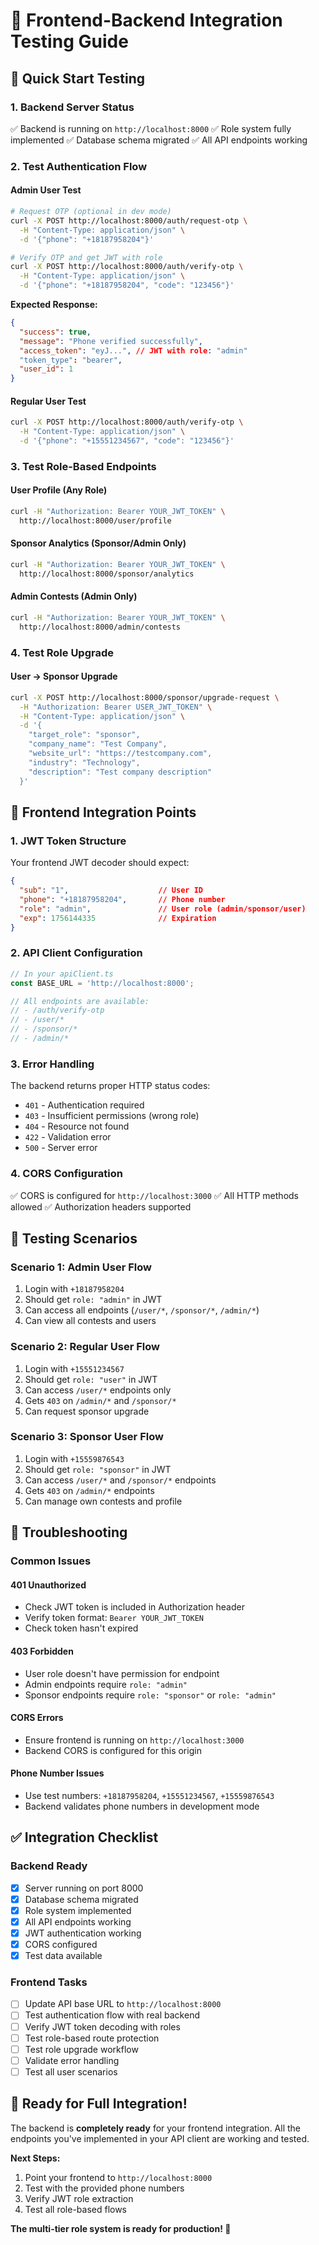 # 🔗 Frontend-Backend Integration Testing Guide

## 🚀 **Quick Start Testing**

### **1. Backend Server Status**
✅ Backend is running on `http://localhost:8000`
✅ Role system fully implemented
✅ Database schema migrated
✅ All API endpoints working

### **2. Test Authentication Flow**

#### **Admin User Test**
```bash
# Request OTP (optional in dev mode)
curl -X POST http://localhost:8000/auth/request-otp \
  -H "Content-Type: application/json" \
  -d '{"phone": "+18187958204"}'

# Verify OTP and get JWT with role
curl -X POST http://localhost:8000/auth/verify-otp \
  -H "Content-Type: application/json" \
  -d '{"phone": "+18187958204", "code": "123456"}'
```

**Expected Response:**
```json
{
  "success": true,
  "message": "Phone verified successfully",
  "access_token": "eyJ...", // JWT with role: "admin"
  "token_type": "bearer",
  "user_id": 1
}
```

#### **Regular User Test**
```bash
curl -X POST http://localhost:8000/auth/verify-otp \
  -H "Content-Type: application/json" \
  -d '{"phone": "+15551234567", "code": "123456"}'
```

### **3. Test Role-Based Endpoints**

#### **User Profile (Any Role)**
```bash
curl -H "Authorization: Bearer YOUR_JWT_TOKEN" \
  http://localhost:8000/user/profile
```

#### **Sponsor Analytics (Sponsor/Admin Only)**
```bash
curl -H "Authorization: Bearer YOUR_JWT_TOKEN" \
  http://localhost:8000/sponsor/analytics
```

#### **Admin Contests (Admin Only)**
```bash
curl -H "Authorization: Bearer YOUR_JWT_TOKEN" \
  http://localhost:8000/admin/contests
```

### **4. Test Role Upgrade**

#### **User → Sponsor Upgrade**
```bash
curl -X POST http://localhost:8000/sponsor/upgrade-request \
  -H "Authorization: Bearer USER_JWT_TOKEN" \
  -H "Content-Type: application/json" \
  -d '{
    "target_role": "sponsor",
    "company_name": "Test Company",
    "website_url": "https://testcompany.com",
    "industry": "Technology",
    "description": "Test company description"
  }'
```

## 🎯 **Frontend Integration Points**

### **1. JWT Token Structure**
Your frontend JWT decoder should expect:
```json
{
  "sub": "1",                    // User ID
  "phone": "+18187958204",       // Phone number
  "role": "admin",               // User role (admin/sponsor/user)
  "exp": 1756144335              // Expiration
}
```

### **2. API Client Configuration**
```typescript
// In your apiClient.ts
const BASE_URL = 'http://localhost:8000';

// All endpoints are available:
// - /auth/verify-otp
// - /user/*
// - /sponsor/*
// - /admin/*
```

### **3. Error Handling**
The backend returns proper HTTP status codes:
- `401` - Authentication required
- `403` - Insufficient permissions (wrong role)
- `404` - Resource not found
- `422` - Validation error
- `500` - Server error

### **4. CORS Configuration**
✅ CORS is configured for `http://localhost:3000`
✅ All HTTP methods allowed
✅ Authorization headers supported

## 🧪 **Testing Scenarios**

### **Scenario 1: Admin User Flow**
1. Login with `+18187958204`
2. Should get `role: "admin"` in JWT
3. Can access all endpoints (`/user/*`, `/sponsor/*`, `/admin/*`)
4. Can view all contests and users

### **Scenario 2: Regular User Flow**
1. Login with `+15551234567`
2. Should get `role: "user"` in JWT
3. Can access `/user/*` endpoints only
4. Gets `403` on `/admin/*` and `/sponsor/*`
5. Can request sponsor upgrade

### **Scenario 3: Sponsor User Flow**
1. Login with `+15559876543`
2. Should get `role: "sponsor"` in JWT
3. Can access `/user/*` and `/sponsor/*` endpoints
4. Gets `403` on `/admin/*` endpoints
5. Can manage own contests and profile

## 🔧 **Troubleshooting**

### **Common Issues**

#### **401 Unauthorized**
- Check JWT token is included in Authorization header
- Verify token format: `Bearer YOUR_JWT_TOKEN`
- Check token hasn't expired

#### **403 Forbidden**
- User role doesn't have permission for endpoint
- Admin endpoints require `role: "admin"`
- Sponsor endpoints require `role: "sponsor"` or `role: "admin"`

#### **CORS Errors**
- Ensure frontend is running on `http://localhost:3000`
- Backend CORS is configured for this origin

#### **Phone Number Issues**
- Use test numbers: `+18187958204`, `+15551234567`, `+15559876543`
- Backend validates phone numbers in development mode

## ✅ **Integration Checklist**

### **Backend Ready**
- [x] Server running on port 8000
- [x] Database schema migrated
- [x] Role system implemented
- [x] All API endpoints working
- [x] JWT authentication working
- [x] CORS configured
- [x] Test data available

### **Frontend Tasks**
- [ ] Update API base URL to `http://localhost:8000`
- [ ] Test authentication flow with real backend
- [ ] Verify JWT token decoding with roles
- [ ] Test role-based route protection
- [ ] Test role upgrade workflow
- [ ] Validate error handling
- [ ] Test all user scenarios

## 🎉 **Ready for Full Integration!**

The backend is **completely ready** for your frontend integration. All the endpoints you've implemented in your API client are working and tested.

**Next Steps:**
1. Point your frontend to `http://localhost:8000`
2. Test with the provided phone numbers
3. Verify JWT role extraction
4. Test all role-based flows

**The multi-tier role system is ready for production! 🚀**
